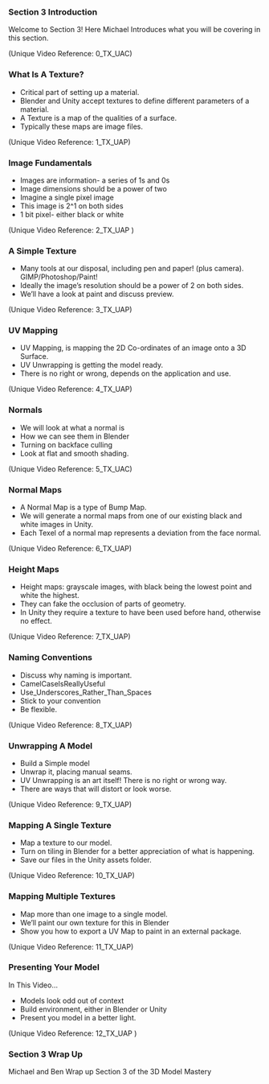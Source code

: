 ### Section 3 Introduction ###

Welcome to Section 3!
Here Michael Introduces what you will be covering in this section.

(Unique Video Reference: 0_TX_UAC)

### What Is A Texture? ###

+ Critical part of setting up a material.
+ Blender and Unity accept textures to define different parameters of a material.
+ A Texture is a map of the qualities of a surface.
+ Typically these maps are image files.

(Unique Video Reference: 1_TX_UAP)

### Image Fundamentals ###

+ Images are information- a series of 1s and 0s
+ Image dimensions should be a power of two
+ Imagine a single pixel image
+ This image is 2^1 on both sides
+ 1 bit pixel- either black or white

(Unique Video Reference: 2_TX_UAP )

### A Simple Texture ###

+ Many tools at our disposal, including pen and paper! (plus camera). GIMP/Photoshop/Paint!
+ Ideally the image’s resolution should be a power of 2 on both sides.
+ We’ll have a look at paint and discuss preview.

(Unique Video Reference: 3_TX_UAP)

### UV Mapping ###

+ UV Mapping, is mapping the 2D Co-ordinates of an image onto a 3D Surface.
+ UV Unwrapping is getting the model ready.
+ There is no right or wrong, depends on the application and use.

(Unique Video Reference: 4_TX_UAP)

### Normals ###

+ We will look at what a normal is
+ How we can see them in Blender
+ Turning on backface culling
+ Look at flat and smooth shading.

(Unique Video Reference: 5_TX_UAC)

### Normal Maps ###

+ A Normal Map is a type of Bump Map.
+ We will generate a normal maps from one of our existing black and white images in Unity.
+ Each Texel of a normal map represents a deviation from the face normal.

(Unique Video Reference: 6_TX_UAP)

### Height Maps ###

+ Height maps: grayscale images, with black being the lowest point and white the highest.
+ They can fake the occlusion of parts of geometry.
+ In Unity they require a texture to have been used before hand, otherwise no effect.

(Unique Video Reference: 7_TX_UAP)

### Naming Conventions ###

+ Discuss why naming is important.
+ CamelCaseIsReallyUseful
+ Use_Underscores_Rather_Than_Spaces
+ Stick to your convention
+ Be flexible.

(Unique Video Reference: 8_TX_UAP)

### Unwrapping A Model ###

+ Build a Simple model
+ Unwrap it, placing manual seams.
+ UV Unwrapping is an art itself! There is no right or wrong way.
+ There are ways that will distort or look worse.

(Unique Video Reference: 9_TX_UAP)

### Mapping A Single Texture ###

+ Map a texture to our model.
+ Turn on tiling in Blender for a better appreciation of what is happening.
+ Save our files in the Unity assets folder.

(Unique Video Reference: 10_TX_UAP)

### Mapping Multiple Textures ###

+ Map more than one image to a single model.
+ We’ll paint our own texture for this in Blender
+ Show you how to export a UV Map to paint in an external package.

(Unique Video Reference: 11_TX_UAP)

### Presenting Your Model ###

In This Video…
+ Models look odd out of context
+ Build environment, either in Blender or Unity
+ Present you model in a better light.

(Unique Video Reference: 12_TX_UAP )

### Section 3 Wrap Up ###

Michael and Ben Wrap up Section 3 of the 3D Model Mastery
